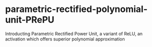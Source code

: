 # parametric-rectified-polynomial-unit-PRePU
Introducting Parametric Rectified Power Unit, a variant of ReLU, an activation which offers superior polynomial approximation
